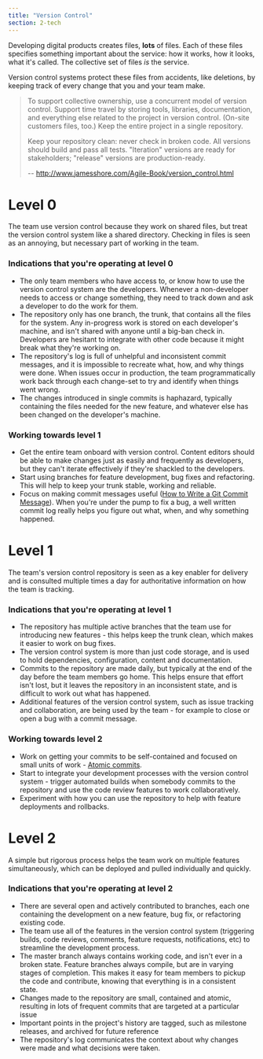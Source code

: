 ```yaml
---
title: "Version Control"
section: 2-tech
---
```


Developing digital products creates files, **lots** of files.
Each of these files specifies something important about the service: how it works, how it looks, what it's called.
The collective set of files *is* the service.

Version control systems protect these files from accidents, like deletions, by keeping track of every change that you and your team make.


>To support collective ownership, use a concurrent model of version control.
>Support time travel by storing tools, libraries, documentation, and
>everything else related to the project in version control. (On-site customers
>files, too.) Keep the entire project in a single repository.
>
>Keep your repository clean: never check in broken code. All versions should
>build and pass all tests. "Iteration" versions are ready for stakeholders;
>"release" versions are production-ready.
>
>  -- http://www.jamesshore.com/Agile-Book/version_control.html


# Level 0

The team use version control because they work on shared files, but treat the version control system like a shared directory. Checking in files is seen as an annoying, but necessary part of working in the team.

### Indications that you're operating at level 0

 - The only team members who have access to, or know how to use the version control system are the developers. Whenever a non-developer needs to access or change something, they need to track down and ask a developer to do the work for them.
 - The repository only has one branch, the trunk, that contains all the files for the system. Any in-progress work is stored on each developer's machine, and isn't shared with anyone until a big-ban check in. Developers are hesitant to integrate with other code because it might break what they're working on.
 - The repository's log is full of unhelpful and inconsistent commit messages, and it is impossible to recreate what, how, and why things were done. When issues occur in production, the team programmatically work back through each change-set to try and identify when things went wrong.
 - The changes introduced in single commits is haphazard, typically containing the files needed for the new feature, and whatever else has been changed on the developer's machine.


### Working towards level 1

 - Get the entire team onboard with version control. Content editors should be able to make changes just as easily and frequently as developers, but they can't iterate effectively if they're shackled to the developers.
 - Start using branches for feature development, bug fixes and refactoring. This will help to keep your trunk stable, working and reliable.
 - Focus on making commit messages useful ([How to Write a Git Commit Message](http://chris.beams.io/posts/git-commit/)). When you're under the pump to fix a bug, a well written commit log really helps you figure out what, when, and why something happened.

# Level 1

The team's version control repository is seen as a key enabler for delivery and is consulted multiple times a day for authoritative information on how the team is tracking.

### Indications that you're operating at level 1

- The repository has multiple active branches that the team use for introducing new features - this helps keep the trunk clean, which makes it easier to work on bug fixes.
- The version control system is more than just code storage, and is used to hold dependencies, configuration, content and documentation.
- Commits to the repository are made daily, but typically at the end of the day before the team members go home. This helps ensure that effort isn't lost, but it leaves the repository in an inconsistent state, and is difficult to work out what has happened.
- Additional features of the version control system, such as issue tracking and collaboration, are being used by the team - for example to close or open a bug with a commit message.


### Working towards level 2

 - Work on getting your commits to be self-contained and focused on small units of work - [Atomic commits](http://www.freshconsulting.com/atomic-commits/).
 - Start to integrate your development processes with the version control system - trigger automated builds when somebody commits to the repository and use the code review features to work collaboratively.
 - Experiment with how you can use the repository to help with feature deployments and rollbacks.


# Level 2

A simple but rigorous process helps the team work on multiple features simultaneously, which can be deployed and pulled individually and quickly.

### Indications that you're operating at level 2

- There are several open and actively contributed to branches, each one containing the development on a new feature, bug fix, or refactoring existing code.
- The team use all of the features in the version control system (triggering builds, code reviews, comments, feature requests, notifications, etc)  to streamline the development process.
- The master branch always contains working code, and isn't ever in a broken state. Feature branches always compile, but are in varying stages of completion. This makes it easy for team members to pickup the code and contribute, knowing that everything is in a consistent state.
- Changes made to the repository are small, contained and atomic, resulting in lots of frequent commits that are targeted at a particular issue
- Important points in the project's history are tagged, such as milestone releases, and archived for future reference
- The repository's log communicates the context about why changes were made and what decisions were taken.
